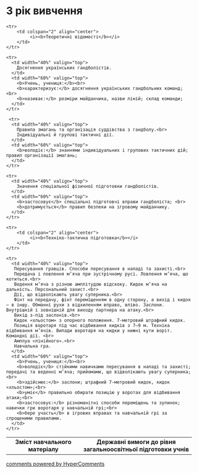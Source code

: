 <div id="hypercomments_widget" class="js-hypercomments-widget invisible"></div>

3 рік вивчення
=============================

<table>
  <body>
    <tr>
      <td width="40%" align="center">
        <b>Зміст навчального матеріалу</b>
      </td>
      <td width="60%" align="center" valign="top">
        <b>Державні вимоги до рівня загальноосвітньої підготовки учнів</b>
      </td>
    </tr>

    <tr>
    	<td colspan="2" align="center">
    		 <i><b>Теоретичні відомості</b></i>
    	</td>
    </tr>

    <tr>
      <td width="40%" valign="top">
        Досягнення українських гандболістів.
      </td>
      <td width="60%" valign="top">
        <b>Учень, учениця:</b><br>
        <b>характеризує:</b> досягнення українських гандбольних команд;<br>
		<b>називає:</b> розміри майданчика, назви ліній; склад команди;
      </td>
    </tr>

     <tr>
      <td width="40%" valign="top">
       	Правила змагань та організація суддівства з гандболу.<br>
       	Індивідуальні й групові тактичні дії.
      </td>
      <td width="60%" valign="top">
        <b>володіє:</b> знаннями індивідуальних і групових тактичних дій; правил організації змагань;
      </td>
    </tr>

    <tr>
      <td width="40%" valign="top">
       	Значення спеціальної фізичної підготовки гандболістів.
      </td>
      <td width="60%" valign="top">
     	<b>застосовує</b> спеціальні підготовчі вправи гандболіста; <br>
        <b>дотримується</b> правил безпеки на ігровому майданчику.
      </td>
    </tr>

    <tr>
    	<td colspan="2" align="center">
    		 <i><b>Техніко-тактична підготовка</b></i>
    	</td>
    </tr>

    <tr>
      <td width="40%" valign="top">
       Пересування гравців. Способи пересування в нападі та захисті.<br>
       Передача і ловлення м’яча при зустрічному русі. Ловлення м’яча, що котиться.<br>
       Ведення м’яча з різною амплітудою відскоку. Кидок м’яча на дальність. Персональний захист.<br>
       Дії, що відволікають увагу суперника.<br>
       Фінт на передачу, фінт переміщенням в одну сторону, а вихід і кидок — в іншу. Обманні рухи з відхиленням вправо, вліво. Заслони. Внутрішній і зовнішній для виходу партнера на атаку.<br>
       Вихід з-під заслонів.<br>
       Кидок «хльостом» з опорного положення. 7-метровий штрафний кидок.
       Позиція воротаря під час відбивання кидків з 7–9 м. Техніка відбивання м’ячів. Випади воротаря на кидки у нижні кути воріт. Командні дії. <br>
       Амплуа «лінійного».<br>
       Навчальна гра.
      </td>
      <td width="60%" valign="top">
        <b>Учень, учениця:</b><br>
        <b>володіє</b> стійкими навичками пересування в нападі та захисті; передачі та веденні м’яча; прийомами, що відволікають увагу суперника;<br>
        <b>здійснює:</b> заслони; штрафний 7-метровий кидок, кидок «хльостом»;<br>
        <b>уміє</b> правильно обирати позицію у воротах для відбивання атаки;<br>
        <b>застосовує:</b> різноманітні способи переміщень та зупинок; навички гри воротаря у навчальній грі;<br>
        <b>бере участь</b> в ігрових вправах та навчальній грі за спрощеними правилами.
      </td>
    </tr>
  </body>
</table>

<div class="js-hypercomments-container">
    <a href="http://hypercomments.com" class="hc-link" title="comments widget">comments powered by HyperComments</a>
</div>